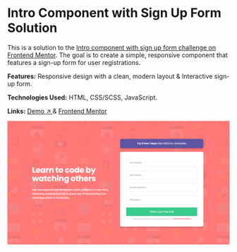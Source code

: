 # Intro Component with Sign Up Form Solution

This is a solution to the [Intro component with sign up form challenge on Frontend Mentor](https://www.frontendmentor.io/challenges/intro-component-with-signup-form-5cf91bd49edda32581d28fd1). The goal is to create a simple, responsive component that features a sign-up form for user registrations.

**Features:** Responsive design with a clean, modern layout & Interactive sign-up form.

**Technologies Used:** HTML, CSS/SCSS, JavaScript.

**Links:** [Demo ↗ ](https://ionstici.github.io/intro-component-with-signup-form) & [Frontend Mentor](https://www.frontendmentor.io/solutions/intro-component-with-signup-form-Ak8pcaCmX9)

![](./images/screenshot.png)
